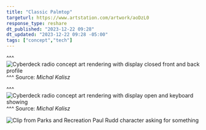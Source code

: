 ```yaml
---
title: "Classic Palmtop"
targeturl: https://www.artstation.com/artwork/aoDzL0
response_type: reshare
dt_published: "2023-12-22 09:28"
dt_updated: "2023-12-22 09:28 -05:00"
tags: ["concept","tech"]
---
```


^^^
![Cyberdeck radio concept art rendering with display closed front and back profile](https://cdna.artstation.com/p/assets/images/images/070/172/228/large/michal-kalisz-classicpalmtop-xen200-mk-scene07.jpg?1701906705)
^^^ Source: *Michal Kalisz*

^^^
![Cyberdeck radio concept art rendering with display open and keyboard showing](https://cdnb.artstation.com/p/assets/images/images/070/172/345/large/michal-kalisz-classicpalmtop-xen200-mk-bright-03.jpg?1701907028)
^^^ Source: *Michal Kalisz*

![Clip from Parks and Recreation Paul Rudd character asking for something](https://media.giphy.com/media/XwtIKC8Kp8lO0/giphy.gif)